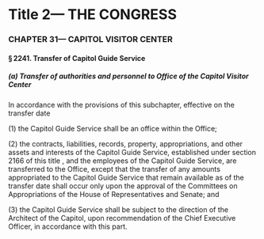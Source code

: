 
# Title 2— THE CONGRESS
### CHAPTER 31— CAPITOL VISITOR CENTER
#### § 2241. Transfer of Capitol Guide Service
##### (a) Transfer of authorities and personnel to Office of the Capitol Visitor Center

In accordance with the provisions of this subchapter, effective on the transfer date

(1) the Capitol Guide Service shall be an office within the Office;

(2) the contracts, liabilities, records, property, appropriations, and other assets and interests of the Capitol Guide Service, established under section 2166 of this title , and the employees of the Capitol Guide Service, are transferred to the Office, except that the transfer of any amounts appropriated to the Capitol Guide Service that remain available as of the transfer date shall occur only upon the approval of the Committees on Appropriations of the House of Representatives and Senate; and

(3) the Capitol Guide Service shall be subject to the direction of the Architect of the Capitol, upon recommendation of the Chief Executive Officer, in accordance with this part.
